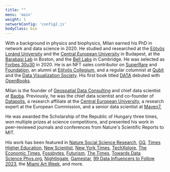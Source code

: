 ```yaml
---
title: ""
menu: 'main'
weight: 1
networkConfig: 'config2.js'
bodyClass: bio
---
```


With a background in physics and biophysics, Milan earned his PhD in network and data science in 2020. He studied and researched at the [Eötvös Loránd University](https://hal.elte.hu/kutcsop/) and the [Central European University](https://networkdatascience.ceu.edu) in Budapest, at the [Barabási Lab](https://www.barabasilab.com) in Boston, and the [Bell Labs](https://social-dynamics.net) in Cambridge. He was selected as [Forbes 30u30](https://forbes.hu/extra/forbes30-2020/) in 2020. He is an NFT sales contributor on [SuperRare](https://superrare.com/barabasilab) and [Foundation](https://foundation.app/@barabasilab), an alumni at [Eötvös Collegium](https://hu.wikipedia.org/wiki/Eötvös_József_Collegium), and a regular columnist at [Qubit](https://qubit.hu/author/janosovm) and the [Data Visualization Society](https://nightingaledvs.com/author/milan-janosov/). His first book titled [DATA](https://www.janosov.com/the-data-book/) debuted with [OpenBooks](https://openbooks.hu/termek/data/).




Milan is the founder of [Geospatial Data Consulting](https://www.linkedin.com/company/101015118) and chief data scientist at [Baoba](https://gobaoba.com). Previously, he was the chief data scientist and co-founder of [Datapolis](https://hu.linkedin.com/company/datapolisio), a research affiliate at the [Central European University](https://networkdatascience.ceu.edu), a research expert at the European Commission, and a senior data scientist at [Maven7.](https://maven7.com)

He was awarded the Scholarship of the Republic of Hungary three times, won multiple prizes at science competitions, and presented his work in peer-reviewed journals and conferences from Nature's Scientific Reports to MIT.

His work has been featured in [Nature Social Science Research](https://socialsciences.nature.com/users/358956-milan-janosov), [GQ](https://www.gqindia.com/content/researcher-just-built-algorithm-predict-game-thrones-character-will-die-next), [Times Higher Education](https://www.timeshighereducation.com/news/phd-student-predicts-who-will-die-next-game-thrones), [New Scientist](https://www.newscientist.com/article/2217628-around-half-of-your-chances-of-career-success-comes-down-to-sheer-luck/), [New York Times](https://www.nytimes.com/2021/05/07/opinion/nft-art-market.html), [TechXplore](https://techxplore.com/news/2017-07-game-thrones-network-character-deaths.html), [The Economic Times](https://economictimes.indiatimes.com/magazines/panache/who-dies-next-in-game-of-thrones-this-computer-program-has-an-answer/articleshow/59722275.cms), [Fossbytes](https://fossbytes.com/game-of-thrones-death-prediction-algorithm/amp/), [Futurism](https://futurism.com/a-researcher-just-made-an-algorithm-to-predict-which-game-of-thrones-characters-will-die), [The Times](https://thetimes.com.au/world/13371-8-surprising-things-data-science-has-revealed-about-us-over-the-past-decade), [Towards Data Science](https://medium.com/me/stories/public),[Phys.org](https://phys.org/news/2017-05-predators-faster-prey-drone-tactics.html), [Nightingale](https://nightingaledvs.com/a-network-map-of-the-witcher/), [Gamestar](https://www.gamestar.hu/masvilag/rendkivul-latvanyosan-abrazoltak-a-the-witcher-szereploinek-kapcsolatait-304242.html), [99 Data Influencers to Follow 2023](https://www.linkedin.com/posts/milan-janosov_datascience-networkscience-data-activity-7106939791136423936-n1jp?utm_source=share&utm_medium=member_ios), the [Miami Art Week](https://superrare.com/features), and more.
